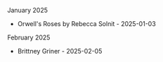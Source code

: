 January 2025
- Orwell's Roses by Rebecca Solnit - 2025-01-03

February 2025
- Brittney Griner - 2025-02-05
